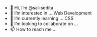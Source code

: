 - 👋 Hi, I’m @sal-sedita
- 👀 I’m interested in ... Web Development
- 🌱 I’m currently learning ... CSS
- 💞️ I’m looking to collaborate on ...
- 📫 How to reach me ...

<!---
sal-sedita/sal-sedita is a ✨ special ✨ repository because its `README.md` (this file) appears on your GitHub profile.
You can click the Preview link to take a look at your changes.
--->
